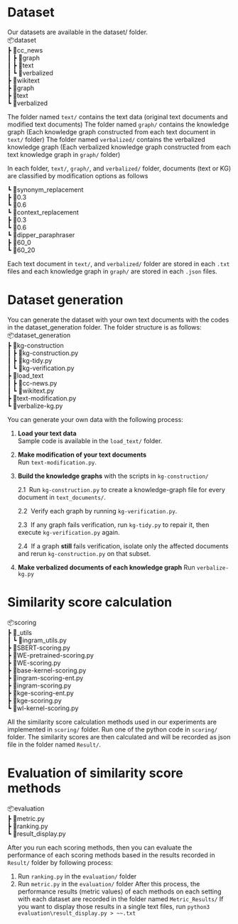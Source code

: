 # Dataset
Our datasets are available in the dataset/ folder.   
📦dataset   
 ┣ 📂cc_news   
 ┃ ┣ 📂graph   
 ┃ ┣ 📂text   
 ┃ ┗ 📂verbalized   
 ┣ 📂wikitext   
   ┣ 📂graph   
   ┣ 📂text   
   ┗ 📂verbalized   

The folder named `text/` contains the text data (original text documents and modified text documents)
The folder named `graph/` contains the knowledge graph (Each knowledge graph constructed from each text document in `text/` folder)
The folder named `verbalized/` contains the verbalized knowledge graph (Each verbalized knowledge graph constructed from each text knowledge graph in `graph/` folder)

In each folder, `text/`, `graph/`, and `verbalized/` folder, documents (text or KG) are classified by modification options as follows   
   
┗ 📂synonym_replacement   
  ┣ 📂0.3   
  ┗ 📂0.6   
┗ 📂context_replacement   
  ┣ 📂0.3   
  ┗ 📂0.6   
┗ 📂dipper_paraphraser   
  ┣ 📂60_0   
  ┗ 📂60_20   

Each text document in `text/`, and `verbalized/` folder are stored in each `.txt` files and each knowledge graph in `graph/` are stored in each `.json` files.


# Dataset generation
You can generate the dataset with your own text documents with the codes in the dataset_generation folder.
The folder structure is as follows:   
📦dataset_generation   
 ┣ 📂kg-construction   
 ┃ ┣ 📜kg-construction.py   
 ┃ ┣ 📜kg-tidy.py   
 ┃ ┗ 📜kg-verification.py   
 ┣ 📂load_text   
 ┃ ┣ 📜cc-news.py   
 ┃ ┗ 📜wikitext.py   
 ┣ 📜text-modification.py   
 ┗ 📜verbalize-kg.py   

You can generate your own data with the following process:
1. **Load your text data**  
   Sample code is available in the `load_text/` folder.

2. **Make modification of your text documents**  
   Run `text-modification.py`.

3. **Build the knowledge graphs** with the scripts in `kg-construction/`  

   2.1&nbsp;&nbsp;Run `kg-construction.py` to create a knowledge-graph file for every document in `text_documents/`.

   2.2&nbsp;&nbsp;Verify each graph by running `kg-verification.py`.

   2.3&nbsp;&nbsp;If any graph fails verification, run `kg-tidy.py` to repair it, then execute `kg-verification.py` again.

   2.4&nbsp;&nbsp;If a graph **still** fails verification, isolate only the affected documents and rerun `kg-construction.py` on that subset.

4. **Make verbalized documents of each knowledge graph** 
   Run `verbalize-kg.py`

# Similarity score calculation
📦scoring   
 ┣ 📂_utils   
 ┃ ┗ 📜ingram_utils.py   
 ┣ 📜SBERT-scoring.py   
 ┣ 📜WE-pretrained-scoring.py   
 ┣ 📜WE-scoring.py   
 ┣ 📜base-kernel-scoring.py   
 ┣ 📜ingram-scoring-ent.py   
 ┣ 📜ingram-scoring.py   
 ┣ 📜kge-scoring-ent.py   
 ┣ 📜kge-scoring.py   
 ┗ 📜wl-kernel-scoring.py   

All the similarity score calculation methods used in our experiments are implemented in `scoring/` folder. 
Run one of the python code in `scoring/` folder. The similarity scores are then calculated and will be recorded as json file in the folder named `Result/`.

# Evaluation of similarity score methods
📦evaluation   
 ┣ 📜metric.py   
 ┣ 📜ranking.py   
 ┗ 📜result_display.py   

After you run each scoring methods, then you can evaluate the performance of each scoring methods based in the results recorded in `Result/` folder by following process:
1. Run `ranking.py` in the `evaluation/` folder
2. Run `metric.py` in the `evaluation/` folder
After this process, the performance results (metric values) of each methods on each setting with each dataset are recorded in the folder named `Metric_Results/`
If you want to display those results in a single text files, run `python3 evaluation\result_display.py > ~~.txt`

